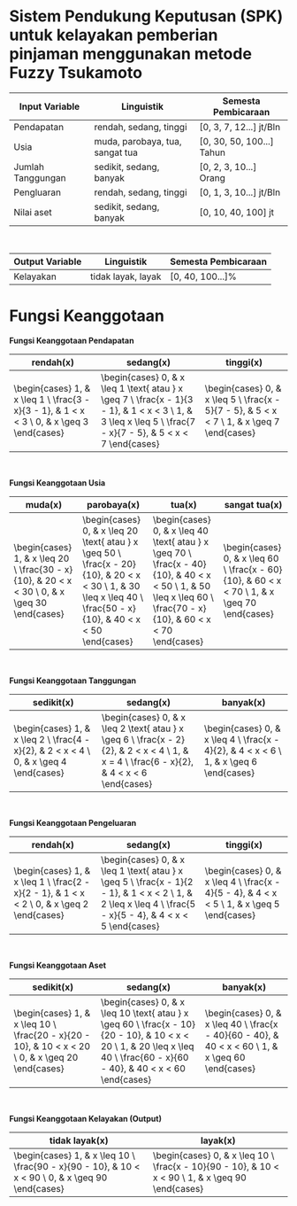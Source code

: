 # Sistem Pendukung Keputusan (SPK) untuk kelayakan pemberian pinjaman menggunakan metode Fuzzy Tsukamoto

| Input Variable    | Linguistik                      | Semesta Pembicaraan       |
| ----------------- | ------------------------------- | ------------------------- |
| Pendapatan        | rendah, sedang, tinggi          | [0, 3, 7, 12...] jt/Bln   |
| Usia              | muda, parobaya, tua, sangat tua | [0, 30, 50, 100...] Tahun |
| Jumlah Tanggungan | sedikit, sedang, banyak         | [0, 2, 3, 10...] Orang    |
| Pengluaran        | rendah, sedang, tinggi          | [0, 1, 3, 10...] jt/Bln   |
| Nilai aset        | sedikit, sedang, banyak         | [0, 10, 40, 100] jt       |

<br>

| Output Variable | Linguistik         | Semesta Pembicaraan |
| --------------- | ------------------ | ------------------- |
| Kelayakan       | tidak layak, layak | [0, 40, 100...]%    |

# Fungsi Keanggotaan

<b>Fungsi Keanggotaan Pendapatan</b>

| rendah(x)                                                                                    | sedang(x)                                                                                                                                                      | tinggi(x)                                                                                    |
| -------------------------------------------------------------------------------------------- | -------------------------------------------------------------------------------------------------------------------------------------------------------------- | -------------------------------------------------------------------------------------------- |
| \begin{cases} 1, & x \leq 1 \\ \frac{3 - x}{3 - 1}, & 1 < x < 3 \\ 0, & x \geq 3 \end{cases} | \begin{cases} 0, & x \leq 1 \text{ atau } x \geq 7 \\ \frac{x - 1}{3 - 1}, & 1 < x < 3 \\ 1, & 3 \leq x \leq 5 \\ \frac{7 - x}{7 - 5}, & 5 < x < 7 \end{cases} | \begin{cases} 0, & x \leq 5 \\ \frac{x - 5}{7 - 5}, & 5 < x < 7 \\ 1, & x \geq 7 \end{cases} |

<br>

<b>Fungsi Keanggotaan Usia</b>

| muda(x)                                                                                        | parobaya(x)                                                                                                                                                        | tua(x)                                                                                                                                                             | sangat tua(x)                                                                                  |
| ---------------------------------------------------------------------------------------------- | ------------------------------------------------------------------------------------------------------------------------------------------------------------------ | ------------------------------------------------------------------------------------------------------------------------------------------------------------------ | ---------------------------------------------------------------------------------------------- |
| \begin{cases} 1, & x \leq 20 \\ \frac{30 - x}{10}, & 20 < x < 30 \\ 0, & x \geq 30 \end{cases} | \begin{cases} 0, & x \leq 20 \text{ atau } x \geq 50 \\ \frac{x - 20}{10}, & 20 < x < 30 \\ 1, & 30 \leq x \leq 40 \\ \frac{50 - x}{10}, & 40 < x < 50 \end{cases} | \begin{cases} 0, & x \leq 40 \text{ atau } x \geq 70 \\ \frac{x - 40}{10}, & 40 < x < 50 \\ 1, & 50 \leq x \leq 60 \\ \frac{70 - x}{10}, & 60 < x < 70 \end{cases} | \begin{cases} 0, & x \leq 60 \\ \frac{x - 60}{10}, & 60 < x < 70 \\ 1, & x \geq 70 \end{cases} |

<br>

<b>Fungsi Keanggotaan Tanggungan</b>

| sedikit(x)                                                                               | sedang(x)                                                                                                                                    | banyak(x)                                                                                |
| ---------------------------------------------------------------------------------------- | -------------------------------------------------------------------------------------------------------------------------------------------- | ---------------------------------------------------------------------------------------- |
| \begin{cases} 1, & x \leq 2 \\ \frac{4 - x}{2}, & 2 < x < 4 \\ 0, & x \geq 4 \end{cases} | \begin{cases} 0, & x \leq 2 \text{ atau } x \geq 6 \\ \frac{x - 2}{2}, & 2 < x < 4 \\ 1, & x = 4 \\ \frac{6 - x}{2}, & 4 < x < 6 \end{cases} | \begin{cases} 0, & x \leq 4 \\ \frac{x - 4}{2}, & 4 < x < 6 \\ 1, & x \geq 6 \end{cases} |

<br>

<b>Fungsi Keanggotaan Pengeluaran</b>

| rendah(x)                                                                                    | sedang(x)                                                                                                                                                      | tinggi(x)                                                                                    |
| -------------------------------------------------------------------------------------------- | -------------------------------------------------------------------------------------------------------------------------------------------------------------- | -------------------------------------------------------------------------------------------- |
| \begin{cases} 1, & x \leq 1 \\ \frac{2 - x}{2 - 1}, & 1 < x < 2 \\ 0, & x \geq 2 \end{cases} | \begin{cases} 0, & x \leq 1 \text{ atau } x \geq 5 \\ \frac{x - 1}{2 - 1}, & 1 < x < 2 \\ 1, & 2 \leq x \leq 4 \\ \frac{5 - x}{5 - 4}, & 4 < x < 5 \end{cases} | \begin{cases} 0, & x \leq 4 \\ \frac{x - 4}{5 - 4}, & 4 < x < 5 \\ 1, & x \geq 5 \end{cases} |

<br>

<b>Fungsi Keanggotaan Aset</b>

| sedikit(x)                                                                                          | sedang(x)                                                                                                                                                                    | banyak(x)                                                                                           |
| --------------------------------------------------------------------------------------------------- | ---------------------------------------------------------------------------------------------------------------------------------------------------------------------------- | --------------------------------------------------------------------------------------------------- |
| \begin{cases} 1, & x \leq 10 \\ \frac{20 - x}{20 - 10}, & 10 < x < 20 \\ 0, & x \geq 20 \end{cases} | \begin{cases} 0, & x \leq 10 \text{ atau } x \geq 60 \\ \frac{x - 10}{20 - 10}, & 10 < x < 20 \\ 1, & 20 \leq x \leq 40 \\ \frac{60 - x}{60 - 40}, & 40 < x < 60 \end{cases} | \begin{cases} 0, & x \leq 40 \\ \frac{x - 40}{60 - 40}, & 40 < x < 60 \\ 1, & x \geq 60 \end{cases} |

<br>

<b>Fungsi Keanggotaan Kelayakan (Output)</b>

| tidak layak(x)                                                                                      | layak(x)                                                                                            |
| --------------------------------------------------------------------------------------------------- | --------------------------------------------------------------------------------------------------- |
| \begin{cases} 1, & x \leq 10 \\ \frac{90 - x}{90 - 10}, & 10 < x < 90 \\ 0, & x \geq 90 \end{cases} | \begin{cases} 0, & x \leq 10 \\ \frac{x - 10}{90 - 10}, & 10 < x < 90 \\ 1, & x \geq 90 \end{cases} |

<br>
